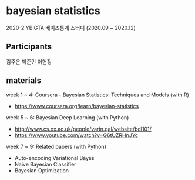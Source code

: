 # bayesian statistics
2020-2 YBIGTA 베이즈통계 스터디 (2020.09 ~ 2020.12)

## Participants
김주은 박준민 이현정 <br>

## materials
week 1 ~ 4: Coursera - Bayesian Statistics: Techniques and Models (with R)
- https://www.coursera.org/learn/bayesian-statistics

week 5 ~ 6: Bayesian Deep Learning (with Python)
- http://www.cs.ox.ac.uk/people/yarin.gal/website/bdl101/
- https://www.youtube.com/watch?v=G6tUZRHnJYc

week 7 ~ 9: Related papers (with Python)
- Auto-encoding Variational Bayes
- Naive Bayesian Classifier
- Bayesian Optimization


